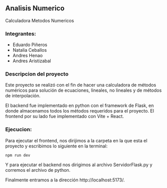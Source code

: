 ## Analisis Numerico

Calculadora Metodos Numericos

### Integrantes:
- Eduardo Piñeros
- Natalia Ceballos
- Andres Henao
- Andres Aristizabal

### Descripcion del proyecto
Este proyecto se realizó con el fin de hacer una calculadora de métodos numéricos para solución de ecuaciones, lineales, no lineales y de métodos de interpolación.

El backend fue implementado en python con el framework de Flask, en donde almacenamos todos los métodos requeridos para el proyecto. El frontend por su lado fue implementado con Vite + React.

### Ejecucion:
Para ejecutar el frontend, nos dirijimos a la carpeta en la que esta el proyecto y escribimos lo siguiente en la terminal:

```
npm run dev
```
Y para ejecutar el backend nos dirigimos al archivo ServidorFlask.py y corremos el archivo de python.

Finalmente entramos a la dirección http://localhost:5173/.
